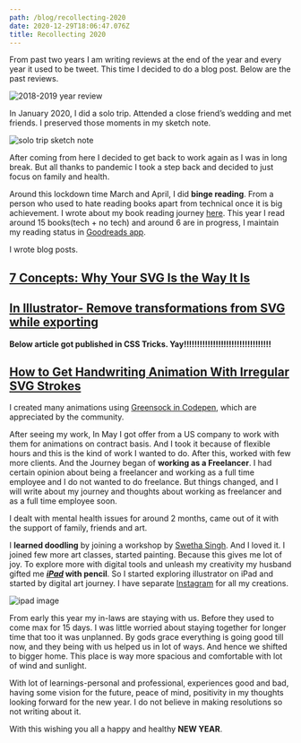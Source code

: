 ```yaml
---
path: /blog/recollecting-2020
date: 2020-12-29T18:06:47.076Z
title: Recollecting 2020
---
```

From past two years I am writing reviews at the end of the year and every year it used to be tweet. This time I decided to do a blog post. Below are the past reviews.

![2018-2019 year review](/assets/2018-19-review.jpg "2018 and 2019 year review")

In January 2020, I did a solo trip. Attended a close friend’s wedding and met friends. I preserved those moments in my sketch note.

![solo trip sketch note](/assets/solo-trip-sketch-note.jpg "solo trip sketch note")

After coming from here I decided to get back to work again as I was in long break. But all thanks to pandemic I took a step back and decided to just focus on family and health.

Around this lockdown time March and April, I did **binge reading**. From a person who used to hate reading books apart from technical once it is big achievement. I wrote about my book reading journey [here](/blog/my-journey-of-becoming-a-bookworm). This year I read around 15 books(tech + no tech) and around 6 are in progress, I maintain my reading status in [Goodreads app](https://www.goodreads.com/user/show/97302367-trapti-rahangdale).

I wrote blog posts.

## [7 Concepts: Why Your SVG Is the Way It Is](https://soshace.com/7-concepts%e2%80%8awhy-your-svg-is-the-way-it-is/)

## [In Illustrator- Remove transformations from SVG while exporting](https://dev.to/imtraptir/in-illustrator-remove-transformations-from-svg-while-exporting-5050)

**Below article got published in CSS Tricks. Yay!!!!!!!!!!!!!!!!!!!!!!!!!!!!!!!!!**

## [How to Get Handwriting Animation With Irregular SVG Strokes](https://css-tricks.com/how-to-get-handwriting-animation-with-irregular-svg-strokes/)

I created many animations using [Greensock in Codepen](https://codepen.io/collection/DqPvMe), which are appreciated by the community.

After seeing my work, In May I got offer from a US company to work with them for animations on contract basis. And I took it because of flexible hours and this is the kind of work I wanted to do. After this, worked with few more clients. And the Journey began of **working as a Freelancer**. I had certain opinion about being a freelancer and working as a full time employee and I do not wanted to do freelance. But things changed, and I will write about my journey and thoughts about working as freelancer and as a full time employee soon. [](https://www.dropbox.com/scl/fi/g3ifqcyj80tq500nj1qs7/Freelancer-Journey.paper?dl=0&rlkey=9f26y4lbceeahx5n4y9om3x1d)

I dealt with mental health issues for around 2 months, came out of it with the support of family, friends and art.

I **learned doodling** by joining a workshop by [Swetha Singh](https://www.instagram.com/doodleshoodle_/). And I loved it. I joined few more art classes, started painting. Because this gives me lot of joy. To explore more with digital tools and unleash my creativity my husband gifted me ***[iPad](https://www.apple.com/in/ipad/)* with pencil**. So I started exploring illustrator on iPad and started by digital art journey. I have separate [Instagram](https://www.instagram.com/triptiscreations/) for all my creations.

![ipad image](/assets/ipad-pencil.jpg "ipad image")

From early this year my in-laws are staying with us. Before they used to come max for 15 days. I was little worried about staying together for longer time that too it was unplanned. By gods grace everything is going good till now, and they being with us helped us in lot of ways. And hence we shifted to bigger home. This place is way more spacious and comfortable with lot of wind and sunlight.

With lot of learnings-personal and professional, experiences good and bad, having some vision for the future, peace of mind, positivity in my thoughts looking forward for the new year. I do not believe in making resolutions so not writing about it.

With this wishing you all a happy and healthy **NEW YEAR**.
